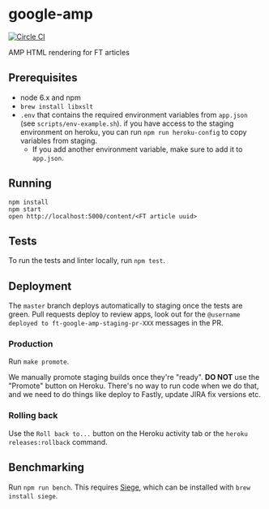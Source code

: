 google-amp
===

[![Circle CI](https://circleci.com/gh/Financial-Times/google-amp/tree/master.svg?style=svg)](https://circleci.com/gh/Financial-Times/google-amp/tree/master)

AMP HTML rendering for FT articles

Prerequisites
---

 - node 6.x and npm
 - `brew install libxslt`
 - `.env` that contains the required environment variables from `app.json` (see `scripts/env-example.sh`). if you have access to the staging environment on heroku, you can run `npm run heroku-config` to copy variables from staging.
   - If you add another environment variable, make sure to add it to `app.json`.

Running
---
```
npm install
npm start
open http://localhost:5000/content/<FT article uuid>
```

Tests
---

To run the tests and linter locally, run `npm test`.

Deployment
---

The `master` branch deploys automatically to staging once the tests are green. Pull requests deploy to review apps, look out for the `@username deployed to ft-google-amp-staging-pr-XXX` messages in the PR.

### Production

Run `make promote`.

We manually promote staging builds once they're "ready". **DO NOT** use the "Promote" button on Heroku. There's no way to run code when we do that, and we need to do things like deploy to Fastly, update JIRA fix versions etc.

### Rolling back

Use the `Roll back to...` button on the Heroku activity tab or the `heroku releases:rollback` command.

Benchmarking
------------

Run `npm run bench`. This requires [Siege](https://www.joedog.org/siege-home/), which can be installed with `brew install siege`.
